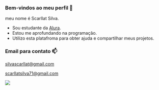 ### Bem-vindos ao meu perfil 🥳

meu nome é Scarllat Silva.

- Sou estudante da [Alura](https://cursos.alura.com.br/course/repositorio-digital-compartilhar-seus-projetos/task/145200).
- Estou me aprofundando na programação.
- Utilizo esta platafroma para obter ajuda e compartilhar meus projetos.

### Email para contato 📫

silvascarllat@gmail.com

scarllatsilva71@gmail.com

![](https://media1.tenor.com/m/dfdBccm0oBsAAAAC/shrek.gif)



  
